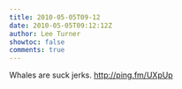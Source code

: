```yaml
---
title: 2010-05-05T09-12
date: 2010-05-05T09:12:12Z
author: Lee Turner
showtoc: false
comments: true
---
```


Whales are suck jerks. http://ping.fm/UXpUp

